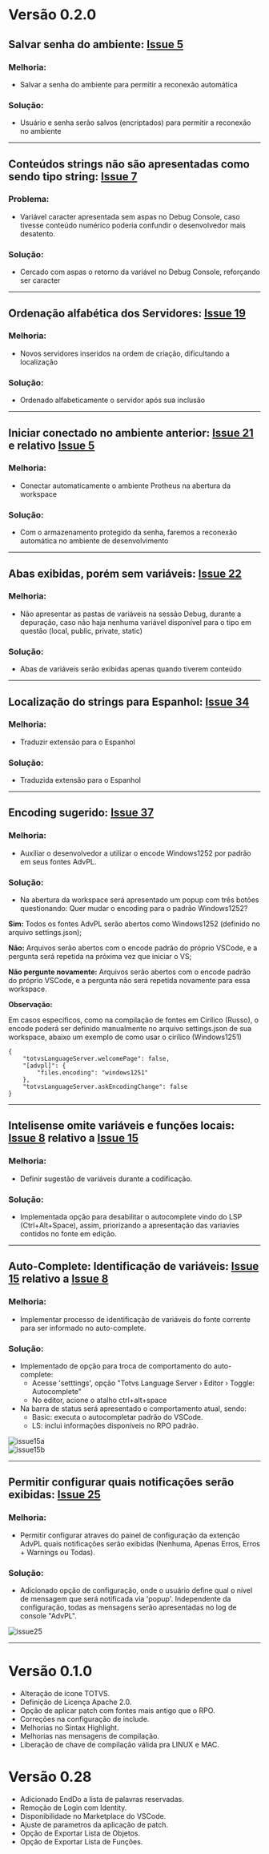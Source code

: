 # Versão 0.2.0

## Salvar senha do ambiente: [Issue 5](https://github.com/totvs/tds-vscode/issues/5)
### Melhoria:
* Salvar a senha do ambiente para permitir a reconexão automática
### Solução:
* Usuário e senha serão salvos (encriptados) para permitir a reconexão no ambiente
----
## Conteúdos strings não são apresentadas como sendo tipo string: [Issue 7](https://github.com/totvs/tds-vscode/issues/7)
### Problema:
* Variável caracter apresentada sem aspas no Debug Console, caso tivesse conteúdo numérico poderia confundir o desenvolvedor mais desatento.
### Solução:
* Cercado com aspas o retorno da variável no Debug Console, reforçando ser caracter
----
## Ordenação alfabética dos Servidores: [Issue 19](https://github.com/totvs/tds-vscode/issues/19)
### Melhoria:
* Novos servidores inseridos na ordem de criação, dificultando a localização
### Solução:
* Ordenado alfabeticamente o servidor após sua inclusão
----
## Iniciar conectado no ambiente anterior: [Issue 21](https://github.com/totvs/tds-vscode/issues/21) e relativo [Issue 5](https://github.com/totvs/tds-vscode/issues/5)
### Melhoria:
* Conectar automaticamente o ambiente Protheus na abertura da workspace
### Solução:
* Com o armazenamento protegido da senha, faremos a reconexão automática no ambiente de desenvolvimento
----
## Abas exibidas, porém sem variáveis: [Issue 22](https://github.com/totvs/tds-vscode/issues/22)
### Melhoria:
* Não apresentar as pastas de variáveis na sessão Debug, durante a depuração, caso não haja nenhuma variável disponível para o tipo em questão (local, public, private, static)
### Solução:
* Abas de variáveis serão exibidas apenas quando tiverem conteúdo
----
## Localização do strings para Espanhol: [Issue 34](https://github.com/totvs/tds-vscode/issues/34)
### Melhoria:
* Traduzir extensão para o Espanhol
### Solução:
* Traduzida extensão para o Espanhol
----
## Encoding sugerido: [Issue 37](https://github.com/totvs/tds-vscode/issues/37)
### Melhoria:
* Auxiliar o desenvolvedor a utilizar o encode Windows1252 por padrão em seus fontes AdvPL.
### Solução:
* Na abertura da workspace será apresentado um popup com três botões questionando:
Quer mudar o encoding para o padrão Windows1252?

 **Sim:** Todos os fontes AdvPL serão abertos como Windows1252 (definido no arquivo settings.json);

 **Não:** Arquivos serão abertos com o encode padrão do próprio VSCode, e a pergunta será repetida na próxima vez  que iniciar o VS;

 **Não pergunte novamente:** Arquivos serão abertos com o encode padrão do próprio VSCode, e a pergunta não será repetida novamente para essa workspace.

 **Observação:**

 Em casos específicos, como na compilação de fontes em Cirílico (Russo), o encode poderá ser definido manualmente no arquivo settings.json de sua workspace, abaixo um exemplo de como usar o cirílico (Windows1251)

	{
		"totvsLanguageServer.welcomePage": false,
		"[advpl]": {
			"files.encoding": "windows1251"
		},
		"totvsLanguageServer.askEncodingChange": false
	}
----
## Intelisense omite variáveis e funções locais: [Issue 8](https://github.com/totvs/tds-vscode/issues/8) relativo a [Issue 15](https://github.com/totvs/tds-vscode/issues/15)
### Melhoria:
* Definir sugestão de variáveis durante a codificação.
### Solução:
* Implementada opção para desabilitar o autocomplete vindo do LSP (Ctrl+Alt+Space), assim, priorizando a apresentação das variavíes contidos no fonte em edição.

----
## Auto-Complete: Identificação de variáveis: [Issue 15](https://github.com/totvs/tds-vscode/issues/15) relativo a [Issue 8](https://github.com/totvs/tds-vscode/issues/8)
### Melhoria:
* Implementar processo de identificação de variáveis do fonte corrente para ser informado no auto-complete.
### Solução:
* Implementado de opção para troca de comportamento do auto-complete:
	* Acesse 'setttings', opção "Totvs Language Server › Editor › Toggle: Autocomplete"
	* No editor, acione o atalho ctrl+alt+space
* Na barra de status será apresentado o comportamento atual, sendo:
	* Basic: executa o autocompletar padrão do VSCode.
	* LS: inclui informações disponíveis no RPO padrão.

![issue15a](https://raw.githubusercontent.com/totvs/tds-vscode/master/imagens/autocomplete/basic.PNG)
</br>
![issue15b](https://raw.githubusercontent.com/totvs/tds-vscode/master/imagens/autocomplete/complete.PNG)

----
## Permitir configurar quais notificações serão exibidas: [Issue 25](https://github.com/totvs/tds-vscode/issues/25)
### Melhoria:
* Permitir configurar atraves do painel de configuração da extenção AdvPL quais notificações serão exibidas (Nenhuma, Apenas Erros, Erros + Warnings ou Todas).
### Solução:
* Adicionado opção de configuração, onde o usuário define qual o nível de mensagem que será notificada via 'popup'. Independente da configuração, todas as mensagens serão apresentadas no log de console "AdvPL".

![issue25](https://raw.githubusercontent.com/totvs/tds-vscode/master/imagens/configs/notification.png)

----
# Versão 0.1.0
* Alteração de ícone TOTVS.
* Definição de Licença Apache 2.0.
* Opção de aplicar patch com fontes mais antigo que o RPO.
* Correções na configuração de include.
* Melhorias no Sintax Highlight.
* Melhorias nas mensagens de compilação.
* Liberação de chave de compilação válida pra LINUX e MAC.

# Versão 0.28
 * Adicionado EndDo a lista de palavras reservadas.
 * Remoção de Login com Identity.
 * Disponibilidade no Marketplace do VSCode.
 * Ajuste de parametros da aplicação de patch.
 * Opção de Exportar Lista de Objetos.
 * Opção de Exportar Lista de Funções.

